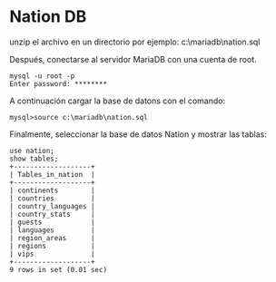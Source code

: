 # Nation DB
unzip el archivo en un directorio por ejemplo: c:\mariadb\nation.sql

Después, conectarse al servidor MariaDB con una cuenta de root.

```shell
mysql -u root -p
Enter password: ********
```

A continuación cargar la base de datons con el comando:

```shell
mysql>source c:\mariadb\nation.sql
```

Finalmente, seleccionar la base de datos Nation y mostrar las tablas:

```shell
use nation;
show tables;
+-------------------+
| Tables_in_nation  |
+-------------------+
| continents        |
| countries         |
| country_languages |
| country_stats     |
| guests            |
| languages         |
| region_areas      |
| regions           |
| vips              |
+-------------------+
9 rows in set (0.01 sec)
```
